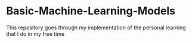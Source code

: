 # Basic-Machine-Learning-Models
This repository goes through my implementation of the personal learning that I do in my free time
